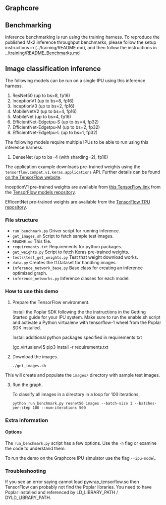 Graphcore
---

## Benchmarking

Inference benchmarking is run using the training harness. To reproduce the published Mk2 inference throughput benchmarks, please follow the setup instructions in (../training/README.md), and then follow the instructions in [../training/README_Benchmarks.md](../training/README_Benchmarks.md) 

## Image classification inference


The following models can be run on a single IPU using this inference harness.
1. ResNet50 (up to bs=8, fp16)
2. InceptionV1 (up to bs=8, fp16)
2. InceptionV3 (up to bs=2, fp16)
3. MobileNetV2 (up to bs=4, fp16)
4. MobileNet (up to bs=4, fp16)
5. EfficientNet-Edgetpu-S (up to bs=4, fp32)
6. EfficientNet-Edgetpu-M (up to bs=2, fp32)
7. EfficientNet-Edgetpu-L (up to bs=1, fp32)

The following models require multiple IPUs to be able to run using this inference harness.
1. DenseNet (up to bs=4 (with sharding=2), fp16)

The application example downloads pre-trained weights using the `tensorflow.compat.v1.keras.applications` API.
Further details can be found [on the TensorFlow website](https://www.tensorflow.org/api_docs/python/tf/keras/applications/).

InceptionV1 pre-trained weights are available from [this TensorFlow link](http://download.tensorflow.org/models/inception_v1_2016_08_28.tar.gz) from the [TensorFlow models repository](https://github.com/tensorflow/models/).

EfficentNet pre-trained weights are available from the [TensorFlow TPU repository](https://github.com/tensorflow/tpu/tree/master/models/official/efficientnet/edgetpu).

### File structure

* `run_benchmark.py` Driver script for running inference.
* `get_images.sh` Script to fetch sample test images.
* `README.md` This file.
* `requirements.txt` Requirements for python packages.
* `get_weights.py` Script to fetch Keras pre-trained weights.
* `tests\test_get_weights.py` Test that weight download works.
* `data.py` Creates the tf.Dataset for handling images.
* `inference_network_base.py` Base class for creating an inference optimized graph.
* `inference_networks.py` Inference classes for each model.

### How to use this demo

1) Prepare the TensorFlow environment.

   Install the Poplar SDK following the the instructions in the Getting Started
   guide for your IPU system. Make sure to run the enable.sh script and
   activate a Python virtualenv with tensorflow-1 wheel from the Poplar SDK installed.

   Install additional python packages specified in requirements.txt

    (gc_virtualenv)$ pip3 install -r requirements.txt

2) Download the images.

       ./get_images.sh

  This will create and populate the `images/` directory with sample test images.

3) Run the graph.

   To classify all images in a directory in a loop for 100 iterations,

       python run_benchmark.py resnet50 images --batch-size 1 --batches-per-step 100 --num-iterations 500


### Extra information

#### Options
The `run_benchmark.py` script has a few options. Use the `-h` flag or examine the code to understand them.

To run the demo on the Graphcore IPU simulator use the flag `--ipu-model`.

### Troubleshooting

If you see an error saying cannot load pywrap_tensorflow.so then TensorFlow can probably
not find the Poplar libraries. You need to have Poplar installed and referenced by
LD_LIBRARY_PATH / DYLD_LIBRARY_PATH.
